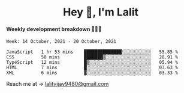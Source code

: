 <h1 align="center">Hey 👋, I'm Lalit</h1>

#### Weekly development breakdown 👨🏻‍💻
<!--START_SECTION:waka-->
```text
Week: 14 October, 2021 - 20 October, 2021

JavaScript   1 hr 53 mins    ██████████████░░░░░░░░░░░   55.85 % 
CSS          58 mins         ███████▒░░░░░░░░░░░░░░░░░   28.91 % 
TypeScript   12 mins         █▒░░░░░░░░░░░░░░░░░░░░░░░   05.94 % 
HTML         7 mins          █░░░░░░░░░░░░░░░░░░░░░░░░   03.63 % 
XML          6 mins          ▓░░░░░░░░░░░░░░░░░░░░░░░░   03.33 % 
```
<!--END_SECTION:waka-->

Reach me at → lalitvijay9480@gmail.com
